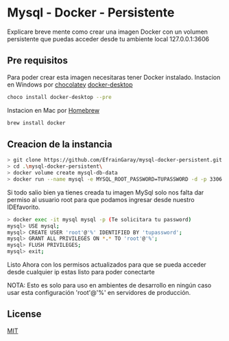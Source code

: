 # Mysql - Docker - Persistente

Explicare breve mente como crear una imagen Docker con un volumen persistente que puedas acceder desde tu ambiente local 127.0.0.1:3606

## Pre requisitos

Para poder crear esta imagen necesitaras tener Docker instalado.
Instacion en Windows por [chocolatey](https://chocolatey.org/) [docker-desktop](https://chocolatey.org/packages/docker-desktop)

```bash
choco install docker-desktop --pre 
```

Instacion en Mac por [Homebrew](https://brew.sh/index_es)

```bash
brew install docker
```


## Creacion de la instancia



```bash
> git clone https://github.com/EfrainGaray/mysql-docker-persistent.git
> cd .\mysql-docker-persistent\
> docker volume create mysql-db-data
> docker run --name mysql -e MYSQL_ROOT_PASSWORD=TUPASSWORD -d -p 3306:3306 -v mysql-db-data:/var/lib/mysql -v $PWD/:/etc/mysql/conf.d  mysql/mysql-server:latest

```
Si todo salio bien ya tienes creada tu imagen MySql solo nos falta dar permiso al usuario root para que podamos ingresar desde nuestro IDEfavorito.

```bash
> docker exec -it mysql mysql -p (Te solicitara tu password)
mysql> USE mysql;
mysql> CREATE USER 'root'@'%' IDENTIFIED BY 'tupassword';
mysql> GRANT ALL PRIVILEGES ON *.* TO 'root'@'%';
mysql> FLUSH PRIVILEGES;
mysql> exit;
```
Listo Ahora con los permisos actualizados para que se pueda acceder desde cualquier ip estas listo para poder conectarte

NOTA: Esto es solo para uso en ambientes de desarrollo en ningún caso usar esta configuración 'root'@'%' en servidores de producción.

## License
[MIT](https://choosealicense.com/licenses/mit/)
